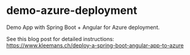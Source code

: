 # demo-azure-deployment

Demo App with Spring Boot + Angular for Azure deployment.

See this blog post for detailed instructions: https://www.kleemans.ch/deploy-a-spring-boot-angular-app-to-azure
